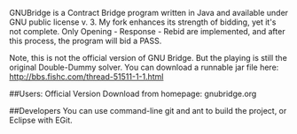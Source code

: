 GNUBridge is a Contract Bridge program written in Java and available under GNU public license v. 3. My fork enhances its strength of bidding, yet it's not complete. Only Opening - Response - Rebid are implemented, and after this process, the program will bid a PASS. 

Note, this is not the official version of GNU Bridge. But the playing is still the original Double-Dummy solver. You can download a runnable jar file here:
http://bbs.fishc.com/thread-51511-1-1.html

##Users:
Official Version Download from homepage: gnubridge.org

##Developers
You can use command-line git and ant to build the project, or Eclipse with EGit. 
